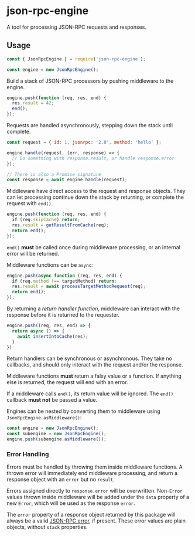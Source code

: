 # json-rpc-engine

A tool for processing JSON-RPC requests and responses.

## Usage

```js
const { JsonRpcEngine } = require('json-rpc-engine');

const engine = new JsonRpcEngine();
```

Build a stack of JSON-RPC processors by pushing middleware to the engine.

```js
engine.push(function (req, res, end) {
  res.result = 42;
  end();
});
```

Requests are handled asynchronously, stepping down the stack until complete.

```js
const request = { id: 1, jsonrpc: '2.0', method: 'hello' };

engine.handle(request, (err, response) => {
  // Do something with response.result, or handle response.error
});

// There is also a Promise signature
const response = await engine.handle(request);
```

Middleware have direct access to the request and response objects.
They can let processing continue down the stack by returning, or complete the request with `end()`.

```js
engine.push(function (req, res, end) {
  if (req.skipCache) return;
  res.result = getResultFromCache(req);
  return end();
});
```

`end()` **must** be called once during middleware processing, or an internal error will be returned.

Middleware functions can be `async`:

```js
engine.push(async function (req, res, end) {
  if (req.method !== targetMethod) return;
  res.result = await processTargetMethodRequest(req);
  return end();
});
```

By returning a _return handler function_, middleware can interact with the response before it is returned to the requester.

```js
engine.push((req, res, end) => {
  return async () => {
    await insertIntoCache(res);
  }
})
```

Return handlers can be synchronous or asynchronous.
They take no callbacks, and should only interact with the request and/or the response.

Middleware functions **must** return a falsy value or a function.
If anything else is returned, the request will end with an error.

If a middleware calls `end()`, its return value will be ignored.
The `end()` callback **must not** be passed a value.

Engines can be nested by converting them to middleware using `JsonRpcEngine.asMiddleware()`:

```js
const engine = new JsonRpcEngine();
const subengine = new JsonRpcEngine();
engine.push(subengine.asMiddleware());
```

### Error Handling

Errors must be handled by throwing them inside middleware functions.
A thrown error will immediately end middleware processing,
and return a response object with an `error` but no `result`.

Errors assigned directly to `response.error` will be overwritten.
Non-`Error` values thrown inside middleware will be added under the `data` property of a new `Error`,
which will be used as the response `error`.

The `error` property of a response object returned by this package will always
be a valid [JSON-RPC error](https://www.jsonrpc.org/specification#error_object), if present.
These error values are plain objects, without `stack` properties.

